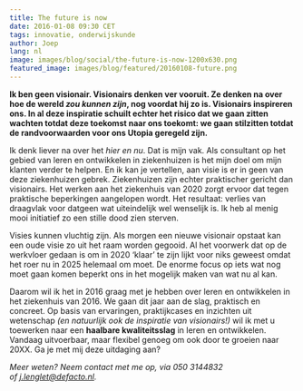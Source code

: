 ```yaml
---
title: The future is now
date: 2016-01-08 09:30 CET
tags: innovatie, onderwijskunde
author: Joep
lang: nl
image: images/blog/social/the-future-is-now-1200x630.png
featured_image: images/blog/featured/20160108-future.png
---
```


__Ik ben geen visionair. Visionairs denken ver vooruit. Ze denken na over hoe de wereld _zou kunnen zijn_, nog voordat hij zo is. Visionairs inspireren ons. In al deze inspiratie schuilt echter het risico dat we gaan zitten wachten totdat deze toekomst naar ons toekomt: we gaan stilzitten totdat de randvoorwaarden voor ons Utopia geregeld zijn.__

Ik denk liever na over het *hier en nu*. Dat is mijn vak. Als consultant op het gebied van leren en ontwikkelen in ziekenhuizen is het mijn doel om mijn klanten verder te helpen. En ik kan je vertellen, aan visie is er in geen van deze ziekenhuizen gebrek. Ziekenhuizen zijn echter praktischer gericht dan visionairs. Het werken aan het ziekenhuis van 2020 zorgt ervoor dat tegen praktische beperkingen aangelopen wordt. Het resultaat: verlies van draagvlak voor datgeen wat uiteindelijk wel wenselijk is. Ik heb al menig mooi initiatief zo een stille dood zien sterven.

Visies kunnen vluchtig zijn. Als morgen een nieuwe visionair opstaat kan een oude visie zo uit het raam worden gegooid. Al het voorwerk dat op de werkvloer gedaan is om in 2020 ‘klaar’ te zijn lijkt voor niks geweest omdat het roer nu in 2025 helemaal om moet. De enorme focus op iets wat nog moet gaan komen beperkt ons in het mogelijk maken van wat nu al kan.

Daarom wil ik het in 2016 graag met je hebben over leren en ontwikkelen in het ziekenhuis van 2016. We gaan dit jaar aan de slag, praktisch en concreet. Op basis van ervaringen, praktijkcases en inzichten uit wetenschap _(en natuurlijk ook de inspiratie van visionairs!)_ wil ik met u toewerken naar een __haalbare kwaliteitsslag__ in leren en ontwikkelen. Vandaag uitvoerbaar, maar flexibel genoeg om ook door te groeien naar 20XX. Ga je met mij deze uitdaging aan?

_Meer weten? Neem contact met me op, via 050 3144832 of [j.lenglet@defacto.nl](mailto:j.lenglet@defacto.nl)._
